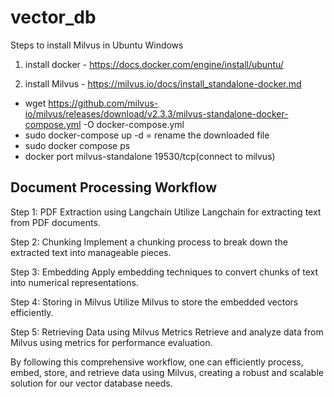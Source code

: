 # vector_db

Steps to install Milvus in Ubuntu Windows

1. install docker - https://docs.docker.com/engine/install/ubuntu/

2. install Milvus - https://milvus.io/docs/install_standalone-docker.md 

 - wget https://github.com/milvus-io/milvus/releases/download/v2.3.3/milvus-standalone-docker-compose.yml -O docker-compose.yml
 - sudo docker-compose up -d = rename the downloaded file
 - sudo docker compose ps
 - docker port milvus-standalone 19530/tcp(connect to milvus)

## Document Processing Workflow
Step 1: PDF Extraction using Langchain
Utilize Langchain for extracting text from PDF documents.

Step 2: Chunking
Implement a chunking process to break down the extracted text into manageable pieces.

Step 3: Embedding
Apply embedding techniques to convert chunks of text into numerical representations.

Step 4: Storing in Milvus
Utilize Milvus to store the embedded vectors efficiently.

Step 5: Retrieving Data using Milvus Metrics
Retrieve and analyze data from Milvus using metrics for performance evaluation.

By following this comprehensive workflow, one can efficiently process, embed, store, and retrieve data using Milvus, creating a robust and scalable solution for our vector database needs.


